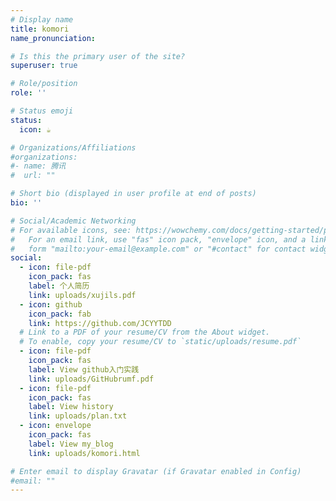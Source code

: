 ```yaml
---
# Display name
title: komori
name_pronunciation: 

# Is this the primary user of the site?
superuser: true

# Role/position
role: ''

# Status emoji
status:
  icon: ☕️

# Organizations/Affiliations
#organizations:
#- name: 腾讯
#  url: ""

# Short bio (displayed in user profile at end of posts)
bio: ''

# Social/Academic Networking
# For available icons, see: https://wowchemy.com/docs/getting-started/page-builder/#icons
#   For an email link, use "fas" icon pack, "envelope" icon, and a link in the
#   form "mailto:your-email@example.com" or "#contact" for contact widget.
social:
  - icon: file-pdf
    icon_pack: fas
    label: 个人简历 
    link: uploads/xujils.pdf
  - icon: github
    icon_pack: fab
    link: https://github.com/JCYYTDD
  # Link to a PDF of your resume/CV from the About widget.
  # To enable, copy your resume/CV to `static/uploads/resume.pdf`
  - icon: file-pdf
    icon_pack: fas
    label: View github入门实践
    link: uploads/GitHubrumf.pdf
  - icon: file-pdf
    icon_pack: fas
    label: View history 
    link: uploads/plan.txt
  - icon: envelope
    icon_pack: fas
    label: View my_blog 
    link: uploads/komori.html

# Enter email to display Gravatar (if Gravatar enabled in Config)
#email: ""
---
```

